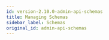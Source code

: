 ```yaml
---
id: version-2.10.0-admin-api-schemas
title: Managing Schemas
sidebar_label: Schemas
original_id: admin-api-schemas
---
```


